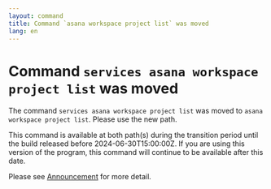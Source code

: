 ```yaml
---
layout: command
title: Command `asana workspace project list` was moved
lang: en
---
```


# Command `services asana workspace project list` was moved

The command `services asana workspace project list` was moved to `asana workspace project list`. Please use the new path.

This command is available at both path(s) during the transition period until the build released before 2024-06-30T15:00:00Z. If you are using this version of the program, this command will continue to be available after this date.

Please see [Announcement](https://github.com/watermint/toolbox/discussions/797) for more detail.


